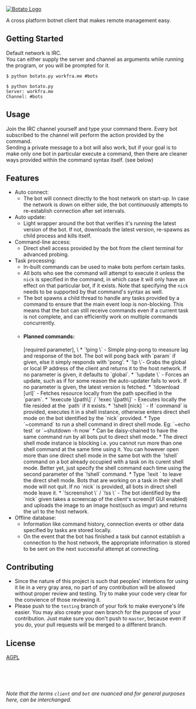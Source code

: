 [![Botato Logo](https://i.imgur.com/KLD48pY.png)](https://github.com/EnKrypt/Botato)

  A cross platform botnet client that makes remote management easy.

## Getting Started

Default network is IRC.  
You can either supply the server and channel as arguments while running the program, or you will be prompted for it.

```
$ python botato.py workfra.me #bots
```

```
$ python botato.py
Server: workfra.me
Channel: #bots
```

## Usage

Join the IRC channel yourself and type your command there. Every bot subscribed to the channel will perform the action provided by the command.  
Sending a private message to a bot will also work, but if your goal is to make only one bot in particular execute a command, then there are cleaner ways provided within the command syntax itself. (see below)

## Features

  * Auto connect:
	  * The bot will connect directly to the host network on start-up. In case the network is down on either side, the bot continuously attempts to re-establish connection after set intervals.
  * Auto update:
	  * Light wrapper around the bot that verifies it's running the latest version of the bot. If not, downloads the latest version, re-spawns as child process and kills itself.
  * Command-line access:
	  * Direct shell access provided by the bot from the client terminal for advanced probing.
  * Task processing: 
	  * In-built commands can be used to make bots perfom certain tasks.
	  * All bots who see the command will attempt to execute it unless the `nick` is specified in the command, in which case it will only have an effect on that particular bot, if it exists. Note that specifying the `nick` needs to be supported by that command's syntax as well.
	  * The bot spawns a child thread to handle any tasks provided by a command to ensure that the main event loop is non-blocking. This means that the bot can still receive commands even if a current task is not complete, and can efficiently work on multiple commands concurrently.
	  * <h4>Planned commands:</h4> [required parameter], \<optional parameter\>
		  * `!ping \<param\>` - Simple ping-pong to measure lag and response of the bot. The bot will pong back with `param` if given, else it simply responds with 'pong'.
		  * `!ip \<global | local\>`- Grabs the global or local IP address of the client and returns it to the host network. If no parameter is given, it defaults to `global`.
		  * `!update \<version no.\>` - Forces an update, such as if for some reason the auto-updater fails to work. If no parameter is given, the latest version is fetched.
		  * `!download [url]` - Fetches resource locally from the path specified in the `param`.
		  * `!execute \[path\]` / `!exec \[path\]` - Executes locally the file resided at the `path` if it exists.
		  * `!shell [nick] <command>` - If `command` is provided, executes it in a shell instance, otherwise enters direct shell mode on the bot identified by the `nick` provided.
			  * Type `~command` to run a shell command in direct shell mode. Eg: `~echo test` or `~shutdown -h now` 
			  * Can be daisy-chained to have the same command run by all bots put to direct shell mode.
			  * The direct shell mode instance is blocking i.e. you cannot run more than one shell command at the same time using it. You can however open more than one direct shell mode in the same bot with the `!shell` command on a bot already occupied with a task on its curent shell mode. Better yet, just specify the shell command each time using the second parameter of the `!shell` command.
			  * Type `!exit <nick>` to leave the direct shell mode. Bots that are working on a task in their shell mode will not quit. If no `nick` is provided, all bots in direct shell mode leave it.
		  * `!screenshot \<nick\>` / `!ss \<nick\>` - The bot identified by the `nick` given takes a screencap of the client's screen(if GUI enabled) and uploads the image to an image host(such as imgur) and returns the url to the host network.
  * Offline database:
	  * Information like command history, connection events or other data specified by tasks are stored locally.
	  * On the event that the bot has finished a task but cannot establish a connection to the host network, the appropriate information is stored to be sent on the next successful attempt at connecting.

## Contributing

  * Since the nature of this project is such that peoples' intentions for using it lie in a very gray area, no part of any contribution will be allowed without proper review and testing. Try to make your code very clear for the convience of those reviewing it.
  * Please push to the `testing` branch of your fork to make everyone's life easier. You may also create your own branch for the purpose of your contribution. Just make sure you don't push to `master`, because even if you do, your pull requests will be merged to a different branch.

## License

[AGPL](LICENSE.txt)

&nbsp;

&nbsp;

###### Note that the terms `client` and `bot` are nuanced and for general purposes here, can be interchanged.
